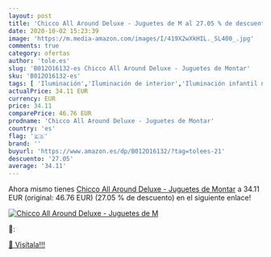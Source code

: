 ```yaml
---
layout: post
title: 'Chicco All Around Deluxe - Juguetes de M al 27.05 % de descuento'
date: 2020-10-02 15:23:39
image: 'https://m.media-amazon.com/images/I/419X2wXkHIL._SL400_.jpg'
comments: true
category: ofertas
author: 'tole.es'
slug: 'B012O16132-es Chicco All Around Deluxe - Juguetes de Montar'
sku: 'B012O16132-es'
tags: [ 'Iluminación','Iluminación de interior','Iluminación infantil nocturna','Lámparas e iluminación infantil','Monos para bebés niño','Ropa','Ropa de una pieza para bebés niño','Ropa para bebés','Ropa para bebés niño','chicco', ]
actualPrice: 34.11 EUR
currency: EUR
price: 34.11
comparePrice: 46.76 EUR
prodname: 'Chicco All Around Deluxe - Juguetes de Montar'
country: 'es'
flag: '🇪🇸'
brand: ''
buyurl: 'https://www.amazon.es/dp/B012O16132/?tag=tolees-21'
descuento: '27.05'
average: '34.11'
---
```


Ahora mismo tienes [Chicco All Around Deluxe - Juguetes de Montar](https://www.amazon.es/dp/B012O16132/?tag=tolees-21) a 34.11 EUR (original: 46.76 EUR) (27.05 %  de descuento) en el siguiente enlace!

[![Chicco All Around Deluxe - Juguetes de M](https://m.media-amazon.com/images/I/419X2wXkHIL._SL400_.jpg)](https://www.amazon.es/dp/B012O16132/?tag=tolees-21)

🔎:


[🛒 Visítala!!!](https://www.amazon.es/dp/B012O16132/?tag=tolees-21)
